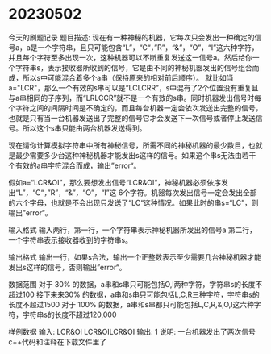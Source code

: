 # 20230502
今天的刷题记录
题目描述:
现在有一种神秘的机器，它每次只会发出一种确定的信号a，a是一个字符串，且只可能包含“L”，“C“，”R”，“&”，“O”，“I”这六种字符，并且每个字符至多出现一次，这种机器可以不断重复发送这一信号a。然后给你一个字符串s，表示接收器所收到的信号，它是由不同的神秘机器发出的信号组合而成，所以s中可能混合着多个a串（保持原来的相对前后顺序）。
就比如当a="LCR"，那么一个有效的s串可以是“LCLCRR”，s中混有了2个位置没有重复且与a串相同的子序列，而“LRLCCR”就不是一个有效的s串。同时机器发出信号时每个字符之间的间隔时间是不确定的，而且每台机器一定会依次发送出完整的信号，也就是只有当一台机器发送出了完整的信号它才会发送下一次信号或者停止发送信号。所以这个s串只能由两台机器发送得到。

现在请你计算模拟字符串中所有神秘信号，所需不同的神秘机器的最少数目，也就是最少需要多少台这种神秘机器才能发出s这样的信号。如果这个串s无法由若干个有效的a串字符混合而成，输出”error“。

假如a=“LCR&OI”，那么要想发出信号“LCR&OI“，神秘机器必须依序发出“L”，“C“，”R”，“&”，“O”，“I”这
6个字符。机器每次发出信号一定会发出全部的六个字母，也就是不会出现只发送了“LC“这种情况。如果此时的串s=“LC”，则输出”error“。

输入格式
输入两行，第一行，一个字符串表示神秘机器所发出的信号a
第二行，一个字符串表示接收器收到的字符串s。

输出格式
输出一行，如果s合法，输出一个正整数表示至少需要几台神秘机器才能发出s这样的信号，否则输出”error“。

数据范围
对于 30% 的数据，a串和s串只可能包括O,I两种字符，字符串s的长度不超过100
接下来来30% 的数据，a串和s串只可能包括L,C,R三种字符，字符串s的长度不超过1500
对于 100% 的数据，a串和s串都只可能包括L,C,R,&,O,I这六种字符，字符串s的长度不超过120,000

样例数据
输入:
LCR&OI
LCR&OILCR&OI
输出:
1
说明:
一台机器发出了两次信号
c++代码和注释在下载文件里了
